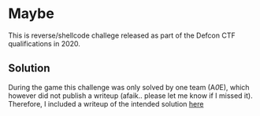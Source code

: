 # Maybe 

This is reverse/shellcode challege released as part of the Defcon CTF 
qualifications in 2020. 

## Solution

During the game this challenge was only solved by one team (A*0*E), which however
did not publish a writeup (afaik.. please let me know if I missed it).
Therefore, I included a writeup of the intended solution 
[here](solution/README.md)


